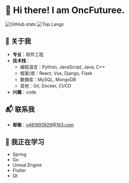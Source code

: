 # 👋 Hi there! I am OncFuturee.
![GitHub stats](https://github-readme-stats.vercel.app/api?username=OncFuturee&show_icons=true&theme=radical)
![Top Langs](https://github-readme-stats.vercel.app/api/top-langs/?username=OncFuturee&layout=compact&theme=radical)

## 🌟 关于我
- **专业**：软件工程
- **技术栈**：
  - 编程语言：Python, JavaScript, Java, C++
  - 框架/库：React, Vue, Django, Flask
  - 数据库：MySQL, MongoDB
  - 其他：Git, Docker, CI/CD
- **兴趣**：code

## 📬 联系我
- **邮箱**：y481993929@163.com

## 🌱 我正在学习
- Spring
- Go
- Unreal Engine
- Flutter
- Qt



















